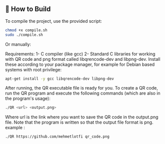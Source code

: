 ## 🚀 How to Build

To compile the project, use the provided script:

```bash
chmod +x compile.sh
sudo ./compile.sh
```
Or manually:

  Requirements:
  1- C compiler (like gcc)
  2- Standard C libraries for working with QR code and png format called libqrencode-dev and libpng-dev.
  Install these according to your package manager, for example for Debian based systems with root privilege:

```bash
apt-get install -y gcc libqrencode-dev libpng-dev
```

After running, the QR executable file is ready for you.
To create a QR code, run the QR program and execute the following commands (which are also in the program's usage):

```bash
./QR <url> <output.png>
```
Where url is the link where you want to save the QR code in the output.png file. 
Note that the program is written so that the output file format is png.
example :
```bash
./QR https://github.com/mehmetlotfi qr_code.png
```
